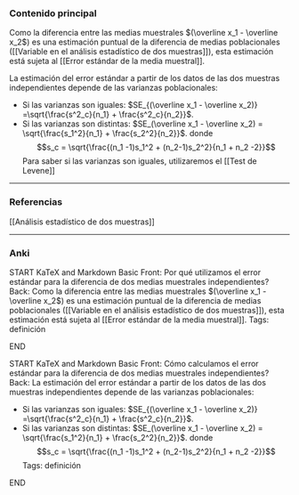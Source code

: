 ### Contenido principal

Como la diferencia entre las medias muestrales $(\overline x_1 - \overline x_2$) es una estimación puntual de la diferencia de medias poblacionales ([[Variable en el análisis estadístico de dos muestras]]), esta estimación está sujeta al [[Error estándar de la media muestral]].

La estimación del error estándar a partir de los datos de las dos muestras independientes depende de las varianzas poblacionales:
- Si las varianzas son iguales: $SE_{(\overline x_1 - \overline x_2)} =\sqrt{\frac{s^2_c}{n_1} + \frac{s^2_c}{n_2}}$.
- Si las varianzas son distintas: $SE_(\overline x_1 - \overline x_2) = \sqrt{\frac{s_1^2}{n_1} + \frac{s_2^2}{n_2}}$.
donde
$$s_c = \sqrt{\frac{(n_1 -1)s_1^2 + (n_2-1)s_2^2}{n_1 + n_2 -2}}$$
Para saber si las varianzas son iguales, utilizaremos el [[Test de Levene]]

--- 
### Referencias

[[Análisis estadístico de dos muestras]]

---
### Anki

START
KaTeX and Markdown Basic
Front: Por qué utilizamos el error estándar para la diferencia de dos medias muestrales independientes?
Back: Como la diferencia entre las medias muestrales $(\overline x_1 - \overline x_2$) es una estimación puntual de la diferencia de medias poblacionales ([[Variable en el análisis estadístico de dos muestras]]), esta estimación está sujeta al [[Error estándar de la media muestral]].
Tags: definición
<!--ID: 1704108636104-->
END

START
KaTeX and Markdown Basic
Front: Cómo calculamos el error estándar para la diferencia de dos medias muestrales independientes?
Back: La estimación del error estándar a partir de los datos de las dos muestras independientes depende de las varianzas poblacionales:
- Si las varianzas son iguales: $SE_{(\overline x_1 - \overline x_2)} =\sqrt{\frac{s^2_c}{n_1} + \frac{s^2_c}{n_2}}$.
- Si las varianzas son distintas: $SE_(\overline x_1 - \overline x_2) = \sqrt{\frac{s_1^2}{n_1} + \frac{s_2^2}{n_2}}$.
donde
$$s_c = \sqrt{\frac{(n_1 -1)s_1^2 + (n_2-1)s_2^2}{n_1 + n_2 -2}}$$
Tags: definición
<!--ID: 1704108636113-->
END
